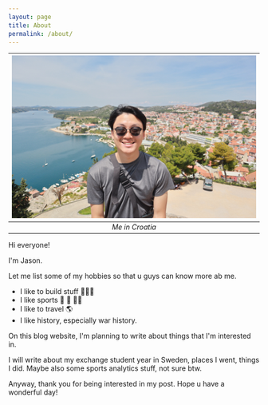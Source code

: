 ```yaml
---
layout: page
title: About
permalink: /about/
---
```

| ![HEHE](/assets/profile.JPG) |
|:--:| 
| *Me in Croatia* |

Hi everyone!

I'm Jason. 

Let me list some of my hobbies so that u guys can know more ab me. 
- I like to build stuff 👨🏻‍💻
- I like sports 🏀 🏃 🏋️‍♂️
- I like to travel 🌎
- I like history, especially war history.


On this blog website, I'm planning to write about things that I'm interested in. 

I will write about my exchange student year in Sweden, places I went, things I did. Maybe also some sports analytics stuff, not sure btw.

Anyway, thank you for being interested in my post. Hope u have a wonderful day!


